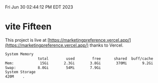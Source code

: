Fri Jun 30 02:44:12 PM EDT 2023

# vite Fifteen


This project is live at [https://marketingpreference.vercel.app/](https://marketingpreference.vercel.app/) thanks to Vercel.

```bash
System Memory
               total        used        free      shared  buff/cache   available
Mem:            15Gi       2.3Gi       3.8Gi       370Mi       9.2Gi        12Gi
Swap:          8.0Gi        54Mi       7.9Gi
System Storage
420M	.
```
